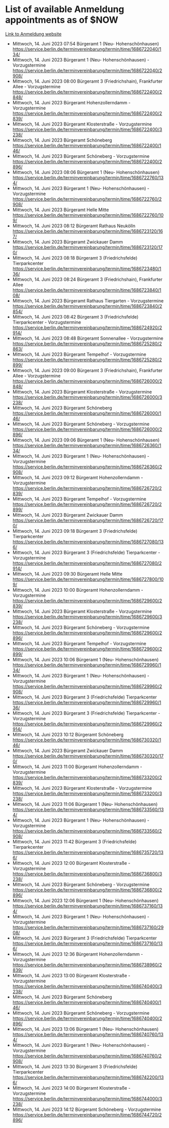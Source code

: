 # List of available Anmeldung appointments as of $NOW
[Link to Anmeldung website](https://service.berlin.de/terminvereinbarung/termin/tag.php?termin=1&anliegen[]=120686&dienstleisterlist=122210,122217,327316,122219,327312,122227,327314,122231,327346,122243,327348,122254,122252,329742,122260,329745,122262,329748,122271,327278,122273,327274,122277,327276,330436,122280,327294,122282,327290,122284,327292,122291,327270,122285,327266,122286,327264,122296,327268,150230,329760,122297,327286,122294,327284,122312,329763,122314,329775,122304,327330,122311,327334,122309,327332,317869,122281,327352,122279,329772,122283,122276,327324,122274,327326,122267,329766,122246,327318,122251,327320,122257,327322,122208,327298,122226,327300&herkunft=http%3A%2F%2Fservice.berlin.de%2Fdienstleistung%2F120686%2F)
- Mittwoch, 14. Juni 2023 07:54 Bürgeramt 1 (Neu- Hohenschönhausen) https://service.berlin.de/terminvereinbarung/termin/time/1686722040/134/
- Mittwoch, 14. Juni 2023  Bürgeramt 1 (Neu- Hohenschönhausen) - Vorzugstermine https://service.berlin.de/terminvereinbarung/termin/time/1686722040/2908/
- Mittwoch, 14. Juni 2023 08:00 Bürgeramt 3 (Friedrichshain), Frankfurter Allee - Vorzugstermine https://service.berlin.de/terminvereinbarung/termin/time/1686722400/2848/
- Mittwoch, 14. Juni 2023  Bürgeramt Hohenzollerndamm - Vorzugstermine https://service.berlin.de/terminvereinbarung/termin/time/1686722400/2839/
- Mittwoch, 14. Juni 2023  Bürgeramt Klosterstraße - Vorzugstermine https://service.berlin.de/terminvereinbarung/termin/time/1686722400/3238/
- Mittwoch, 14. Juni 2023  Bürgeramt Schöneberg https://service.berlin.de/terminvereinbarung/termin/time/1686722400/146/
- Mittwoch, 14. Juni 2023  Bürgeramt Schöneberg - Vorzugstermine https://service.berlin.de/terminvereinbarung/termin/time/1686722400/2896/
- Mittwoch, 14. Juni 2023 08:06 Bürgeramt 1 (Neu- Hohenschönhausen) https://service.berlin.de/terminvereinbarung/termin/time/1686722760/134/
- Mittwoch, 14. Juni 2023  Bürgeramt 1 (Neu- Hohenschönhausen) - Vorzugstermine https://service.berlin.de/terminvereinbarung/termin/time/1686722760/2908/
- Mittwoch, 14. Juni 2023  Bürgeramt Helle Mitte https://service.berlin.de/terminvereinbarung/termin/time/1686722760/109/
- Mittwoch, 14. Juni 2023 08:12 Bürgeramt Rathaus Neukölln https://service.berlin.de/terminvereinbarung/termin/time/1686723120/167/
- Mittwoch, 14. Juni 2023  Bürgeramt Zwickauer Damm https://service.berlin.de/terminvereinbarung/termin/time/1686723120/170/
- Mittwoch, 14. Juni 2023 08:18 Bürgeramt 3 (Friedrichsfelde) Tierparkcenter https://service.berlin.de/terminvereinbarung/termin/time/1686723480/136/
- Mittwoch, 14. Juni 2023 08:24 Bürgeramt 3 (Friedrichshain), Frankfurter Allee https://service.berlin.de/terminvereinbarung/termin/time/1686723840/108/
- Mittwoch, 14. Juni 2023  Bürgeramt Rathaus Tiergarten - Vorzugstermine https://service.berlin.de/terminvereinbarung/termin/time/1686723840/2854/
- Mittwoch, 14. Juni 2023 08:42 Bürgeramt 3 (Friedrichsfelde) Tierparkcenter - Vorzugstermine https://service.berlin.de/terminvereinbarung/termin/time/1686724920/2914/
- Mittwoch, 14. Juni 2023 08:48 Bürgeramt Sonnenallee - Vorzugstermine https://service.berlin.de/terminvereinbarung/termin/time/1686725280/2863/
- Mittwoch, 14. Juni 2023  Bürgeramt Tempelhof - Vorzugstermine https://service.berlin.de/terminvereinbarung/termin/time/1686725280/2899/
- Mittwoch, 14. Juni 2023 09:00 Bürgeramt 3 (Friedrichshain), Frankfurter Allee - Vorzugstermine https://service.berlin.de/terminvereinbarung/termin/time/1686726000/2848/
- Mittwoch, 14. Juni 2023  Bürgeramt Klosterstraße - Vorzugstermine https://service.berlin.de/terminvereinbarung/termin/time/1686726000/3238/
- Mittwoch, 14. Juni 2023  Bürgeramt Schöneberg https://service.berlin.de/terminvereinbarung/termin/time/1686726000/146/
- Mittwoch, 14. Juni 2023  Bürgeramt Schöneberg - Vorzugstermine https://service.berlin.de/terminvereinbarung/termin/time/1686726000/2896/
- Mittwoch, 14. Juni 2023 09:06 Bürgeramt 1 (Neu- Hohenschönhausen) https://service.berlin.de/terminvereinbarung/termin/time/1686726360/134/
- Mittwoch, 14. Juni 2023  Bürgeramt 1 (Neu- Hohenschönhausen) - Vorzugstermine https://service.berlin.de/terminvereinbarung/termin/time/1686726360/2908/
- Mittwoch, 14. Juni 2023 09:12 Bürgeramt Hohenzollerndamm - Vorzugstermine https://service.berlin.de/terminvereinbarung/termin/time/1686726720/2839/
- Mittwoch, 14. Juni 2023  Bürgeramt Tempelhof - Vorzugstermine https://service.berlin.de/terminvereinbarung/termin/time/1686726720/2899/
- Mittwoch, 14. Juni 2023  Bürgeramt Zwickauer Damm https://service.berlin.de/terminvereinbarung/termin/time/1686726720/170/
- Mittwoch, 14. Juni 2023 09:18 Bürgeramt 3 (Friedrichsfelde) Tierparkcenter https://service.berlin.de/terminvereinbarung/termin/time/1686727080/136/
- Mittwoch, 14. Juni 2023  Bürgeramt 3 (Friedrichsfelde) Tierparkcenter - Vorzugstermine https://service.berlin.de/terminvereinbarung/termin/time/1686727080/2914/
- Mittwoch, 14. Juni 2023 09:30 Bürgeramt Helle Mitte https://service.berlin.de/terminvereinbarung/termin/time/1686727800/109/
- Mittwoch, 14. Juni 2023 10:00 Bürgeramt Hohenzollerndamm - Vorzugstermine https://service.berlin.de/terminvereinbarung/termin/time/1686729600/2839/
- Mittwoch, 14. Juni 2023  Bürgeramt Klosterstraße - Vorzugstermine https://service.berlin.de/terminvereinbarung/termin/time/1686729600/3238/
- Mittwoch, 14. Juni 2023  Bürgeramt Schöneberg - Vorzugstermine https://service.berlin.de/terminvereinbarung/termin/time/1686729600/2896/
- Mittwoch, 14. Juni 2023  Bürgeramt Tempelhof - Vorzugstermine https://service.berlin.de/terminvereinbarung/termin/time/1686729600/2899/
- Mittwoch, 14. Juni 2023 10:06 Bürgeramt 1 (Neu- Hohenschönhausen) https://service.berlin.de/terminvereinbarung/termin/time/1686729960/134/
- Mittwoch, 14. Juni 2023  Bürgeramt 1 (Neu- Hohenschönhausen) - Vorzugstermine https://service.berlin.de/terminvereinbarung/termin/time/1686729960/2908/
- Mittwoch, 14. Juni 2023  Bürgeramt 3 (Friedrichsfelde) Tierparkcenter https://service.berlin.de/terminvereinbarung/termin/time/1686729960/136/
- Mittwoch, 14. Juni 2023  Bürgeramt 3 (Friedrichsfelde) Tierparkcenter - Vorzugstermine https://service.berlin.de/terminvereinbarung/termin/time/1686729960/2914/
- Mittwoch, 14. Juni 2023 10:12 Bürgeramt Schöneberg https://service.berlin.de/terminvereinbarung/termin/time/1686730320/146/
- Mittwoch, 14. Juni 2023  Bürgeramt Zwickauer Damm https://service.berlin.de/terminvereinbarung/termin/time/1686730320/170/
- Mittwoch, 14. Juni 2023 11:00 Bürgeramt Hohenzollerndamm - Vorzugstermine https://service.berlin.de/terminvereinbarung/termin/time/1686733200/2839/
- Mittwoch, 14. Juni 2023  Bürgeramt Klosterstraße - Vorzugstermine https://service.berlin.de/terminvereinbarung/termin/time/1686733200/3238/
- Mittwoch, 14. Juni 2023 11:06 Bürgeramt 1 (Neu- Hohenschönhausen) https://service.berlin.de/terminvereinbarung/termin/time/1686733560/134/
- Mittwoch, 14. Juni 2023  Bürgeramt 1 (Neu- Hohenschönhausen) - Vorzugstermine https://service.berlin.de/terminvereinbarung/termin/time/1686733560/2908/
- Mittwoch, 14. Juni 2023 11:42 Bürgeramt 3 (Friedrichsfelde) Tierparkcenter https://service.berlin.de/terminvereinbarung/termin/time/1686735720/136/
- Mittwoch, 14. Juni 2023 12:00 Bürgeramt Klosterstraße - Vorzugstermine https://service.berlin.de/terminvereinbarung/termin/time/1686736800/3238/
- Mittwoch, 14. Juni 2023  Bürgeramt Schöneberg - Vorzugstermine https://service.berlin.de/terminvereinbarung/termin/time/1686736800/2896/
- Mittwoch, 14. Juni 2023 12:06 Bürgeramt 1 (Neu- Hohenschönhausen) https://service.berlin.de/terminvereinbarung/termin/time/1686737160/134/
- Mittwoch, 14. Juni 2023  Bürgeramt 1 (Neu- Hohenschönhausen) - Vorzugstermine https://service.berlin.de/terminvereinbarung/termin/time/1686737160/2908/
- Mittwoch, 14. Juni 2023  Bürgeramt 3 (Friedrichsfelde) Tierparkcenter https://service.berlin.de/terminvereinbarung/termin/time/1686737160/136/
- Mittwoch, 14. Juni 2023 12:36 Bürgeramt Hohenzollerndamm - Vorzugstermine https://service.berlin.de/terminvereinbarung/termin/time/1686738960/2839/
- Mittwoch, 14. Juni 2023 13:00 Bürgeramt Klosterstraße - Vorzugstermine https://service.berlin.de/terminvereinbarung/termin/time/1686740400/3238/
- Mittwoch, 14. Juni 2023  Bürgeramt Schöneberg https://service.berlin.de/terminvereinbarung/termin/time/1686740400/146/
- Mittwoch, 14. Juni 2023  Bürgeramt Schöneberg - Vorzugstermine https://service.berlin.de/terminvereinbarung/termin/time/1686740400/2896/
- Mittwoch, 14. Juni 2023 13:06 Bürgeramt 1 (Neu- Hohenschönhausen) https://service.berlin.de/terminvereinbarung/termin/time/1686740760/134/
- Mittwoch, 14. Juni 2023  Bürgeramt 1 (Neu- Hohenschönhausen) - Vorzugstermine https://service.berlin.de/terminvereinbarung/termin/time/1686740760/2908/
- Mittwoch, 14. Juni 2023 13:30 Bürgeramt 3 (Friedrichsfelde) Tierparkcenter https://service.berlin.de/terminvereinbarung/termin/time/1686742200/136/
- Mittwoch, 14. Juni 2023 14:00 Bürgeramt Klosterstraße - Vorzugstermine https://service.berlin.de/terminvereinbarung/termin/time/1686744000/3238/
- Mittwoch, 14. Juni 2023 14:12 Bürgeramt Schöneberg - Vorzugstermine https://service.berlin.de/terminvereinbarung/termin/time/1686744720/2896/
